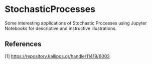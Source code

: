 # StochasticProcesses
Some interesting applications of Stochastic Processes using Jupyter Notebooks for descriptive and instructive illustrations.

## References
[1] https://repository.kallipos.gr/handle/11419/6003
